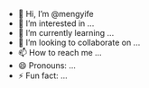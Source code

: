 - 👋 Hi, I’m @mengyife
- 👀 I’m interested in ...
- 🌱 I’m currently learning ...
- 💞️ I’m looking to collaborate on ...
- 📫 How to reach me ...
- 😄 Pronouns: ...
- ⚡ Fun fact: ...

<!---
mengyife/mengyife is a ✨ special ✨ repository because its `README.md` (this file) appears on your GitHub profile.
You can click the Preview link to take a look at your changes.
--->
